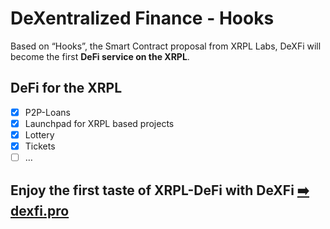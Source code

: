 # DeXentralized Finance - Hooks

Based on “Hooks”, the Smart Contract proposal from XRPL Labs, DeXFi will become the first **DeFi service on the XRPL**.

## DeFi for the XRPL

- [x] P2P-Loans
- [x] Launchpad for XRPL based projects
- [x] Lottery
- [x] Tickets
- [ ] …

## Enjoy the first taste of XRPL-DeFi with DeXFi [➡️ dexfi.pro](https://dexfi.pro)
